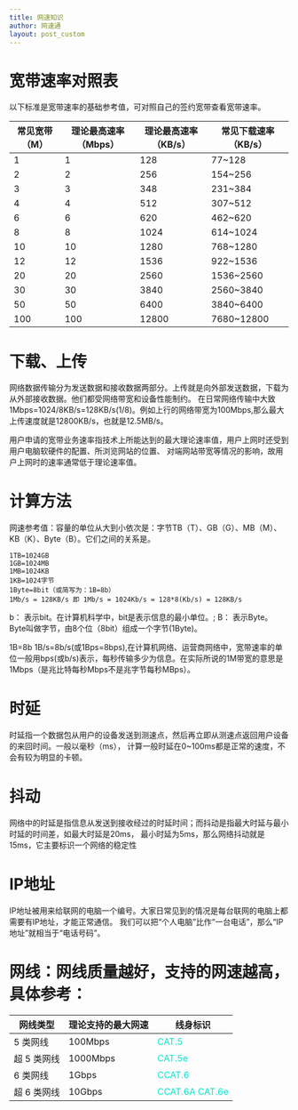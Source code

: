 ```yaml
---
title: 网速知识
author: 网速通
layout: post_custom
--- 
```

# **宽带速率对照表**
 
以下标准是宽带速率的基础参考值，可对照自己的签约宽带查看宽带速率。

| 常见宽带（M） | 理论最高速率（Mbps） | 理论最高速率（KB/s） | 常见下载速率（KB/s） |
| ------------- | -------------------- | -------------------- | -------------------- |
| 1             | 1                    | 128                  | 77~128               |
| 2             | 2                    | 256                  | 154~256              |
| 3             | 3                    | 348                  | 231~384              |
| 4             | 4                    | 512                  | 307~512              |
| 6             | 6                    | 620                  | 462~620              |
| 8             | 8                    | 1024                 | 614~1024             |
| 10            | 10                   | 1280                 | 768~1280             |
| 12            | 12                   | 1536                 | 922~1536             |
| 20            | 20                   | 2560                 | 1536~2560            |
| 30            | 30                   | 3840                 | 2560~3840            |
| 50            | 50                   | 6400                 | 3840~6400            |
| 100           | 100                  | 12800                | 7680~12800           |

# **下载、上传**
网络数据传输分为发送数据和接收数据两部分。上传就是向外部发送数据，下载为从外部接收数据。他们都受网络带宽和设备性能制约。 在日常网络传输中大致
1Mbps=1024/8KB/s=128KB/s(1/8)。例如上行的网络带宽为100Mbps,那么最大上传速度就是12800KB/s，也就是12.5MB/s。

用户申请的宽带业务速率指技术上所能达到的最大理论速率值，用户上网时还受到用户电脑软硬件的配置、所浏览网站的位置、
对端网站带宽等情况的影响，故用户上网时的速率通常低于理论速率值。

# **计算方法**
网速参考值：容量的单位从大到小依次是：字节TB（T）、GB（G）、MB（M）、KB（K）、Byte（B）。它们之间的关系是。

    1TB=1024GB
    1GB=1024MB
    1MB=1024KB
    1KB=1024字节
    1Byte=8bit（或简写为：1B=8b）
    1Mb/s = 128KB/s 即 1Mb/s = 1024Kb/s = 128*8(Kb/s) = 128KB/s

b： 表示bit。在计算机科学中，bit是表示信息的最小单位。;
B： 表示Byte。Byte叫做字节，由8个位（8bit）组成一个字节(1Byte)。

1B=8b 1B/s=8b/s(或1Bps=8bps),在计算机网络、运营商网络中，宽带速率的单位一般用bps(或b/s)表示，每秒传输多少为信息。在实际所说的1M带宽的意思是1Mbps（是兆比特每秒Mbps不是兆字节每秒MBps）。
# **时延**
时延指一个数据包从用户的设备发送到测速点，然后再立即从测速点返回用户设备的来回时间。一般以毫秒（ms），
计算一般时延在0~100ms都是正常的速度，不会有较为明显的卡顿。
# **抖动**
网络中的时延是指信息从发送到接收经过的时延时间；而抖动是指最大时延与最小时延的时间差，如最大时延是20ms，
最小时延为5ms，那么网络抖动就是15ms，它主要标识一个网络的稳定性

# **IP地址**
IP地址被用来给联网的电脑一个编号。大家日常见到的情况是每台联网的电脑上都需要有IP地址，才能正常通信。
我们可以把“个人电脑”比作“一台电话”，那么“IP地址”就相当于“电话号码”。

# 网线：网线质量越好，支持的网速越高，具体参考：

| 网线类型    | 理论支持的最大网速 | 线身标识                             |
| ----------- | ------------------ | ------------------------------------ |
| 5 类网线    | 100Mbps            | <font color="#00e4cd">CAT.5          |
| 超 5 类网线 | 1000Mbps           | <font color="#00e4cd">CAT.5e         |
| 6 类网线    | 1Gbps              | <font color="#00e4cd">CCAT.6         |
| 超 6 类网线 | 10Gbps             | <font color="#00e4cd">CCAT.6A CAT.6e |


 